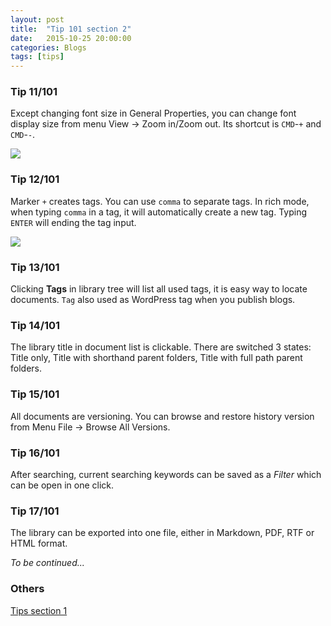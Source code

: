```yaml
---
layout: post
title:  "Tip 101 section 2"
date:   2015-10-25 20:00:00
categories: Blogs
tags: [tips]
---
```


### Tip 11/101
Except changing font size in General Properties, you can change font display size from menu View -> Zoom in/Zoom out.  Its shortcut is `CMD`-`+` and `CMD`-`-`. 

![](<{{site_url}}/img/tips/tip11.gif>)


### Tip 12/101
Marker `+` creates tags. You can use `comma` to separate tags. In rich mode, when typing `comma` in a tag, it will automatically create a new tag. Typing `ENTER` will ending the tag input. 

![](<{{site_url}}/img/tips/tip12.gif>)


### Tip 13/101
Clicking **Tags** in library tree will list all used tags, it is easy way to locate documents. `Tag` also used as WordPress tag when you publish blogs.

### Tip 14/101
The library title in document list is clickable. There are switched 3 states: Title only, Title with shorthand parent folders, Title with full path parent folders.

### Tip 15/101
All documents are versioning. You can browse and restore history version from Menu File -> Browse All Versions. 

### Tip 16/101
After searching, current searching keywords can be saved as a *Filter* which can be open in one click. 

### Tip 17/101
The library can be exported into one file, either in Markdown, PDF, RTF or HTML format. 


*To be continued...*


### Others
[Tips section 1]({{site_url}}/blogs/2015/10/23/tip-101-section-1.html)
